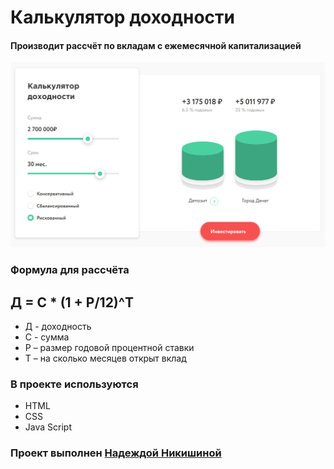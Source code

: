 # Калькулятор доходности
#### Производит рассчёт по вкладам с ежемесячной капитализацией

![подпись к скрину](images/calculator.png)

### Формула для рассчёта
## Д = С * (1 + Р/12)^Т

* Д - доходность
* С - сумма
* Р – размер годовой процентной ставки
* Т – на сколько месяцев открыт вклад

### В проекте используются
* HTML
* CSS
* Java Script

### Проект выполнен [Надеждой Никишиной](https://github.com/NadyaNikishina)
